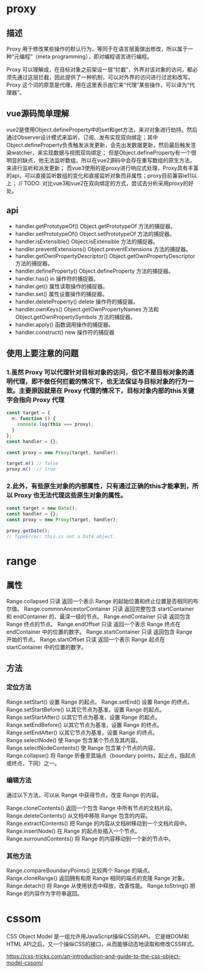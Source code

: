 # proxy

## 描述
Proxy 用于修改某些操作的默认行为，等同于在语言层面做出修改，所以属于一种“元编程”（meta programming），即对编程语言进行编程。

Proxy 可以理解成，在目标对象之前架设一层“拦截”，外界对该对象的访问，都必须先通过这层拦截，因此提供了一种机制，可以对外界的访问进行过滤和改写。Proxy 这个词的原意是代理，用在这里表示由它来“代理”某些操作，可以译为“代理器”。

## vue源码简单理解
vue2是使用Object.defineProperty中的set和get方法，来对对象进行劫持。然后通过Observer设计模式来监听、订阅、发布实现双向绑定；其中Object.defineProperty负责触发派发更新，会先出发数据更新，然后最后触发渲染watcher，来实现数据与视图双向绑定；
但是Object.defineProperty有一个很明显的缺点，他无法监听数组，所以在vue2源码中会存在重写数组的原生方法，来进行监听和派发更新；
而vue3使用的是proxy进行响应式处理，Proxy具有丰富的api，可以直接监听数组的变化和直接监听对象而非属性；proxy目前兼容ie11以上；
// TODO: 对比vue3和vue2在双向绑定的方式，尝试去分析采用proxy的好处。

## api

- handler.getPrototypeOf()
Object.getPrototypeOf 方法的捕捉器。
- handler.setPrototypeOf()
Object.setPrototypeOf 方法的捕捉器。
- handler.isExtensible()
Object.isExtensible 方法的捕捉器。
- handler.preventExtensions()
Object.preventExtensions 方法的捕捉器。
- handler.getOwnPropertyDescriptor()
Object.getOwnPropertyDescriptor 方法的捕捉器。
- handler.defineProperty()
Object.defineProperty 方法的捕捉器。
- handler.has()
in 操作符的捕捉器。
- handler.get()
属性读取操作的捕捉器。
- handler.set()
属性设置操作的捕捉器。
- handler.deleteProperty()
delete 操作符的捕捉器。
- handler.ownKeys()
Object.getOwnPropertyNames 方法和 Object.getOwnPropertySymbols 方法的捕捉器。
- handler.apply()
函数调用操作的捕捉器。
- handler.construct()
new 操作符的捕捉器

## 使用上要注意的问题

### 1.虽然 Proxy 可以代理针对目标对象的访问，但它不是目标对象的透明代理，即不做任何拦截的情况下，也无法保证与目标对象的行为一致。主要原因就是在 Proxy 代理的情况下，目标对象内部的this关键字会指向 Proxy 代理

```javascript
const target = {
  m: function () {
    console.log(this === proxy);
  }
};
const handler = {};

const proxy = new Proxy(target, handler);

target.m() // false
proxy.m()  // true
```

### 2.此外，有些原生对象的内部属性，只有通过正确的this才能拿到，所以 Proxy 也无法代理这些原生对象的属性。

```javascript
const target = new Date();
const handler = {};
const proxy = new Proxy(target, handler);

proxy.getDate();
// TypeError: this is not a Date object.
```

# range

## 属性

Range.collapsed 只读
返回一个表示 Range 的起始位置和终止位置是否相同的布尔值。
Range.commonAncestorContainer 只读
返回完整包含 startContainer 和 endContainer 的、最深一级的节点。
Range.endContainer 只读
返回包含 Range 终点的节点。
Range.endOffset 只读
返回一个表示 Range 终点在 endContainer 中的位置的数字。
Range.startContainer 只读
返回包含 Range 开始的节点。
Range.startOffset 只读
返回一个表示 Range 起点在 startContainer 中的位置的数字。

## 方法

### 定位方法

Range.setStart()
设置 Range 的起点。
Range.setEnd()
设置 Range 的终点。
Range.setStartBefore()
以其它节点为基准，设置 Range 的起点。
Range.setStartAfter()
以其它节点为基准，设置 Range 的起点。
Range.setEndBefore()
以其它节点为基准，设置 Range 的终点。
Range.setEndAfter()
以其它节点为基准，设置 Range 的终点。
Range.selectNode()
使 Range 包含某个节点及其内容。
Range.selectNodeContents()
使 Range 包含某个节点的内容。
Range.collapse()
将 Range 折叠至其端点（boundary points，起止点，指起点或终点，下同）之一。

### 编辑方法

通过以下方法，可以从 Range 中获得节点，改变 Range 的内容。

Range.cloneContents()
返回一个包含 Range 中所有节点的文档片段。
Range.deleteContents()
从文档中移除 Range 包含的内容。
Range.extractContents()
把 Range 的内容从文档树移动到一个文档片段中。
Range.insertNode()
在 Range 的起点处插入一个节点。
Range.surroundContents()
将 Range 的内容移动到一个新的节点中。

### 其他方法

Range.compareBoundaryPoints()
比较两个 Range 的端点。
Range.cloneRange()
返回拥有和原 Range 相同的端点的克隆 Range 对象。
Range.detach()
将 Range 从使用状态中释放，改善性能。
Range.toString()
把 Range 的内容作为字符串返回。

# cssom

CSS Object Model 是一组允许用JavaScript操纵CSS的API。 它是继DOM和HTML API之后，又一个操纵CSS的接口，从而能够动态地读取和修改CSS样式。

https://css-tricks.com/an-introduction-and-guide-to-the-css-object-model-cssom/